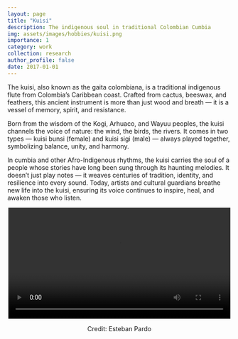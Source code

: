 ```yaml
---
layout: page
title: "Kuisi"
description: The indigenous soul in traditional Colombian Cumbia
img: assets/images/hobbies/kuisi.png
importance: 1
category: work
collection: research
author_profile: false
date: 2017-01-01
---
```


The kuisi, also known as the gaita colombiana, is a traditional indigenous flute from Colombia’s Caribbean coast. Crafted from cactus, beeswax, and feathers, this ancient instrument is more than just wood and breath — it is a vessel of memory, spirit, and resistance.

Born from the wisdom of the Kogi, Arhuaco, and Wayuu peoples, the kuisi channels the voice of nature: the wind, the birds, the rivers. It comes in two types — kuisi bunsi (female) and kuisi sigi (male) — always played together, symbolizing balance, unity, and harmony.

In cumbia and other Afro-Indigenous rhythms, the kuisi carries the soul of a people whose stories have long been sung through its haunting melodies. It doesn’t just play notes — it weaves centuries of tradition, identity, and resilience into every sound. Today, artists and cultural guardians breathe new life into the kuisi, ensuring its voice continues to inspire, heal, and awaken those who listen.

<div style="text-align: center;">
<video width="500" controls>
  <source src="/assets/images/hobbies/kuisi_short.mp4" type="video/mp4">
  Your browser does not support the video tag.
</video>

Credit: Esteban Pardo
</div>
